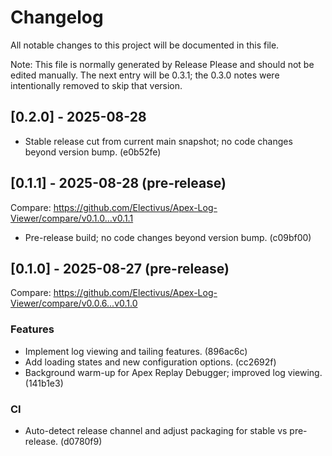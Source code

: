 # Changelog

All notable changes to this project will be documented in this file.

Note: This file is normally generated by Release Please and should not be edited manually. The next entry will be 0.3.1; the 0.3.0 notes were intentionally removed to skip that version.

## [0.2.0] - 2025-08-28

- Stable release cut from current main snapshot; no code changes beyond version bump. (e0b52fe)

## [0.1.1] - 2025-08-28 (pre-release)

Compare: https://github.com/Electivus/Apex-Log-Viewer/compare/v0.1.0...v0.1.1

- Pre-release build; no code changes beyond version bump. (c09bf00)

## [0.1.0] - 2025-08-27 (pre-release)

Compare: https://github.com/Electivus/Apex-Log-Viewer/compare/v0.0.6...v0.1.0

### Features
- Implement log viewing and tailing features. (896ac6c)
- Add loading states and new configuration options. (cc2692f)
- Background warm-up for Apex Replay Debugger; improved log viewing. (141b1e3)

### CI
- Auto-detect release channel and adjust packaging for stable vs pre-release. (d0780f9)
